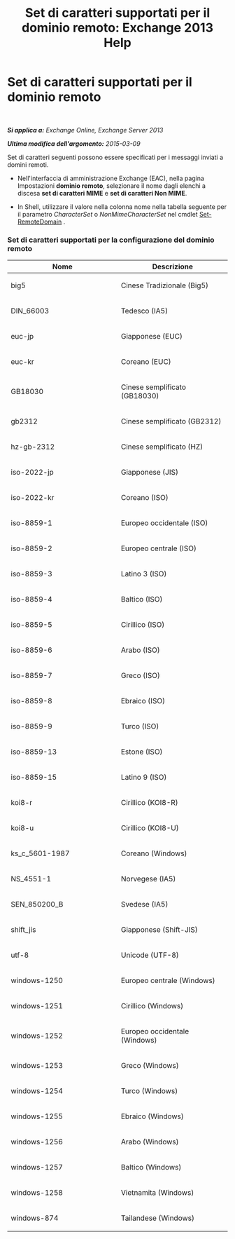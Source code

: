 ﻿---
title: 'Set di caratteri supportati per il dominio remoto: Exchange 2013 Help'
TOCTitle: Set di caratteri supportati per il dominio remoto
ms:assetid: 66023a62-1fd3-4019-be2b-4e7147db148a
ms:mtpsurl: https://technet.microsoft.com/it-it/library/Aa998600(v=EXCHG.150)
ms:contentKeyID: 52057258
ms.date: 05/22/2018
mtps_version: v=EXCHG.150
ms.translationtype: MT
---

# Set di caratteri supportati per il dominio remoto

 

_**Si applica a:** Exchange Online, Exchange Server 2013_

_**Ultima modifica dell'argomento:** 2015-03-09_

Set di caratteri seguenti possono essere specificati per i messaggi inviati a domini remoti.

  - Nell'interfaccia di amministrazione Exchange (EAC), nella pagina Impostazioni **dominio remoto**, selezionare il nome dagli elenchi a discesa **set di caratteri MIME** e **set di caratteri Non MIME**.

  - In Shell, utilizzare il valore nella colonna nome nella tabella seguente per il parametro *CharacterSet* o *NonMimeCharacterSet* nel cmdlet [Set-RemoteDomain](https://technet.microsoft.com/it-it/library/aa997857\(v=exchg.150\)) .

### Set di caratteri supportati per la configurazione del dominio remoto

<table>
<colgroup>
<col style="width: 50%" />
<col style="width: 50%" />
</colgroup>
<thead>
<tr class="header">
<th>Nome</th>
<th>Descrizione</th>
</tr>
</thead>
<tbody>
<tr class="odd">
<td><p>big5</p></td>
<td><p>Cinese Tradizionale (Big5)</p></td>
</tr>
<tr class="even">
<td><p>DIN_66003</p></td>
<td><p>Tedesco (IA5)</p></td>
</tr>
<tr class="odd">
<td><p>euc-jp</p></td>
<td><p>Giapponese (EUC)</p></td>
</tr>
<tr class="even">
<td><p>euc-kr</p></td>
<td><p>Coreano (EUC)</p></td>
</tr>
<tr class="odd">
<td><p>GB18030</p></td>
<td><p>Cinese semplificato (GB18030)</p></td>
</tr>
<tr class="even">
<td><p>gb2312</p></td>
<td><p>Cinese semplificato (GB2312)</p></td>
</tr>
<tr class="odd">
<td><p>hz-gb-2312</p></td>
<td><p>Cinese semplificato (HZ)</p></td>
</tr>
<tr class="even">
<td><p>iso-2022-jp</p></td>
<td><p>Giapponese (JIS)</p></td>
</tr>
<tr class="odd">
<td><p>iso-2022-kr</p></td>
<td><p>Coreano (ISO)</p></td>
</tr>
<tr class="even">
<td><p>iso-8859-1</p></td>
<td><p>Europeo occidentale (ISO)</p></td>
</tr>
<tr class="odd">
<td><p>iso-8859-2</p></td>
<td><p>Europeo centrale (ISO)</p></td>
</tr>
<tr class="even">
<td><p>iso-8859-3</p></td>
<td><p>Latino 3 (ISO)</p></td>
</tr>
<tr class="odd">
<td><p>iso-8859-4</p></td>
<td><p>Baltico (ISO)</p></td>
</tr>
<tr class="even">
<td><p>iso-8859-5</p></td>
<td><p>Cirillico (ISO)</p></td>
</tr>
<tr class="odd">
<td><p>iso-8859-6</p></td>
<td><p>Arabo (ISO)</p></td>
</tr>
<tr class="even">
<td><p>iso-8859-7</p></td>
<td><p>Greco (ISO)</p></td>
</tr>
<tr class="odd">
<td><p>iso-8859-8</p></td>
<td><p>Ebraico (ISO)</p></td>
</tr>
<tr class="even">
<td><p>iso-8859-9</p></td>
<td><p>Turco (ISO)</p></td>
</tr>
<tr class="odd">
<td><p>iso-8859-13</p></td>
<td><p>Estone (ISO)</p></td>
</tr>
<tr class="even">
<td><p>iso-8859-15</p></td>
<td><p>Latino 9 (ISO)</p></td>
</tr>
<tr class="odd">
<td><p>koi8-r</p></td>
<td><p>Cirillico (KOI8-R)</p></td>
</tr>
<tr class="even">
<td><p>koi8-u</p></td>
<td><p>Cirillico (KOI8-U)</p></td>
</tr>
<tr class="odd">
<td><p>ks_c_5601-1987</p></td>
<td><p>Coreano (Windows)</p></td>
</tr>
<tr class="even">
<td><p>NS_4551-1</p></td>
<td><p>Norvegese (IA5)</p></td>
</tr>
<tr class="odd">
<td><p>SEN_850200_B</p></td>
<td><p>Svedese (IA5)</p></td>
</tr>
<tr class="even">
<td><p>shift_jis</p></td>
<td><p>Giapponese (Shift-JIS)</p></td>
</tr>
<tr class="odd">
<td><p>utf-8</p></td>
<td><p>Unicode (UTF-8)</p></td>
</tr>
<tr class="even">
<td><p>windows-1250</p></td>
<td><p>Europeo centrale (Windows)</p></td>
</tr>
<tr class="odd">
<td><p>windows-1251</p></td>
<td><p>Cirillico (Windows)</p></td>
</tr>
<tr class="even">
<td><p>windows-1252</p></td>
<td><p>Europeo occidentale (Windows)</p></td>
</tr>
<tr class="odd">
<td><p>windows-1253</p></td>
<td><p>Greco (Windows)</p></td>
</tr>
<tr class="even">
<td><p>windows-1254</p></td>
<td><p>Turco (Windows)</p></td>
</tr>
<tr class="odd">
<td><p>windows-1255</p></td>
<td><p>Ebraico (Windows)</p></td>
</tr>
<tr class="even">
<td><p>windows-1256</p></td>
<td><p>Arabo (Windows)</p></td>
</tr>
<tr class="odd">
<td><p>windows-1257</p></td>
<td><p>Baltico (Windows)</p></td>
</tr>
<tr class="even">
<td><p>windows-1258</p></td>
<td><p>Vietnamita (Windows)</p></td>
</tr>
<tr class="odd">
<td><p>windows-874</p></td>
<td><p>Tailandese (Windows)</p></td>
</tr>
</tbody>
</table>

